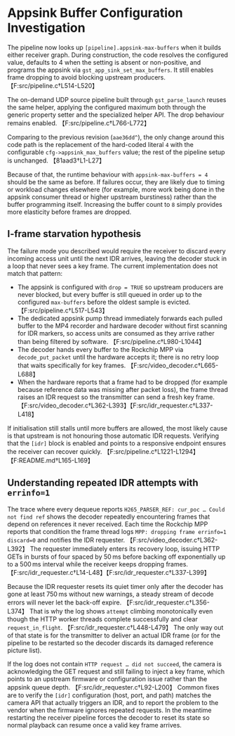 # Appsink Buffer Configuration Investigation

The pipeline now looks up `[pipeline].appsink-max-buffers` when it builds either
receiver graph. During construction, the code resolves the configured value,
defaults to 4 when the setting is absent or non-positive, and programs the
appsink via `gst_app_sink_set_max_buffers`. It still enables frame dropping to
avoid blocking upstream producers. 【F:src/pipeline.c†L514-L520】

The on-demand UDP source pipeline built through `gst_parse_launch` reuses the
same helper, applying the configured maximum both through the generic property
setter and the specialized helper API. The drop behaviour remains enabled.
【F:src/pipeline.c†L766-L772】

Comparing to the previous revision (`aae36dd^`), the only change around this
code path is the replacement of the hard-coded literal `4` with the configurable
`cfg->appsink_max_buffers` value; the rest of the pipeline setup is unchanged.
【81aad3†L1-L27】

Because of that, the runtime behaviour with `appsink-max-buffers = 4` should be
the same as before. If failures occur, they are likely due to timing or workload
changes elsewhere (for example, more work being done in the appsink consumer
thread or higher upstream burstiness) rather than the buffer programming itself.
Increasing the buffer count to `8` simply provides more elasticity before frames
are dropped.

## I-frame starvation hypothesis

The failure mode you described would require the receiver to discard every
incoming access unit until the next IDR arrives, leaving the decoder stuck in a
loop that never sees a key frame. The current implementation does not match that
pattern:

- The appsink is configured with `drop = TRUE` so upstream producers are never
  blocked, but every buffer is still queued in order up to the configured
  `max-buffers` before the oldest sample is evicted. 【F:src/pipeline.c†L517-L543】
- The dedicated appsink pump thread immediately forwards each pulled buffer to
  the MP4 recorder and hardware decoder without first scanning for IDR markers,
  so access units are consumed as they arrive rather than being filtered by
  software. 【F:src/pipeline.c†L980-L1044】
- The decoder hands every buffer to the Rockchip MPP via `decode_put_packet`
  until the hardware accepts it; there is no retry loop that waits specifically
  for key frames. 【F:src/video_decoder.c†L665-L688】
- When the hardware reports that a frame had to be dropped (for example because
  reference data was missing after packet loss), the frame thread raises an IDR
  request so the transmitter can send a fresh key frame. 【F:src/video_decoder.c†L362-L393】【F:src/idr_requester.c†L337-L418】

If initialisation still stalls until more buffers are allowed, the most likely
cause is that upstream is not honouring those automatic IDR requests. Verifying
that the `[idr]` block is enabled and points to a responsive endpoint ensures the
receiver can recover quickly. 【F:src/pipeline.c†L1221-L1294】【F:README.md†L165-L169】

## Understanding repeated IDR attempts with `errinfo=1`

The trace where every dequeue reports `H265_PARSER_REF: cur_poc … Could not find
ref` shows the decoder repeatedly encountering frames that depend on references
it never received. Each time the Rockchip MPP reports that condition the frame
thread logs `MPP: dropping frame errinfo=1 discard=0` and notifies the IDR
requester. 【F:src/video_decoder.c†L362-L392】 The requester immediately enters
its recovery loop, issuing HTTP GETs in bursts of four spaced by 50 ms before
backing off exponentially up to a 500 ms interval while the receiver keeps
dropping frames. 【F:src/idr_requester.c†L14-L48】【F:src/idr_requester.c†L337-L399】

Because the IDR requester resets its quiet timer only after the decoder has
gone at least 750 ms without new warnings, a steady stream of decode errors will
never let the back-off expire. 【F:src/idr_requester.c†L356-L374】 That is why the
log shows `attempt` climbing monotonically even though the HTTP worker threads
complete successfully and clear `request_in_flight`. 【F:src/idr_requester.c†L448-L479】
The only way out of that state is for the transmitter to deliver an actual IDR
frame (or for the pipeline to be restarted so the decoder discards its damaged
reference picture list).

If the log does not contain `HTTP request … did not succeed`, the camera is
acknowledging the GET request and still failing to inject a key frame, which
points to an upstream firmware or configuration issue rather than the appsink
queue depth. 【F:src/idr_requester.c†L92-L200】 Common fixes are to verify the
`[idr]` configuration (host, port, and path) matches the camera API that
actually triggers an IDR, and to report the problem to the vendor when the
firmware ignores repeated requests. In the meantime restarting the receiver
pipeline forces the decoder to reset its state so normal playback can resume
once a valid key frame arrives.
